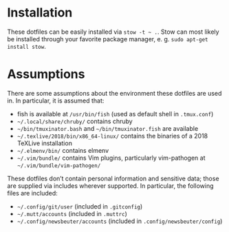 # Installation

These dotfiles can be easily installed via `stow -t ~ .`. Stow can most likely
be installed through your favorite package manager, e. g. `sudo apt-get install
stow`.

# Assumptions

There are some assumptions about the environment these dotfiles are used in. In
particular, it is assumed that:

- fish is available at `/usr/bin/fish` (used as default shell in `.tmux.conf`)
- `~/.local/share/chruby/` contains chruby
- `~/bin/tmuxinator.bash` and `~/bin/tmuxinator.fish` are available
- `~/.texlive/2018/bin/x86_64-linux/` contains the binaries of a 2018 TeXLive
  installation
- `~/.elmenv/bin/` contains elmenv
- `~/.vim/bundle/` contains Vim plugins, particularly vim-pathogen at
  `~/.vim/bundle/vim-pathogen/`

These dotfiles don’t contain personal information and sensitive data; those are
supplied via includes wherever supported. In particular, the following files
are included:

- `~/.config/git/user` (included in `.gitconfig`)
- `~/.mutt/accounts` (included in `.muttrc`)
- `~/.config/newsbeuter/accounts` (included in `.config/newsbeuter/config`)

